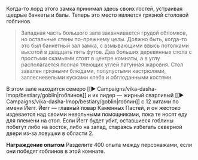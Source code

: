 Когда-то лорд этого замка принимал здесь своих гостей, устраивая щедрые банкеты и балы. Теперь это место является грязной столовой гоблинов.

> Западная часть большого зала заканчивается грудой обломков, но остальные стены по-прежнему целы. Должно быть, когда-то это был банкетный зал замка, с взмывающими ввысь потолками высотой в двадцать пять футов. Два больших деревянных стола с простыми скамьями стоят в центре комнаты, а в углу располагается полная тлеющих углей латунная жаровня. Стол завален грязными блюдами, полупустыми кастрюлями, заплесневелыми кусками хлеба и обглоданными костями.

В этом зале находится семеро [[▶️ Campaigns/vika-dasha-lmop/bestiary/goblin|гоблинов]] и их лидер — жирный сварливый [[▶️ Campaigns/vika-dasha-lmop/bestiary/goblin|гоблин]] с 12 хитами по имени Йегг. Йегг — главный повар Каменных Пастей, и он жестоко издевается над своими невольными помощниками, пока те носят еду для племени на стол. Если Йегг будет убит, оставшиеся гоблины побегут либо на восток, либо на запад, стараясь избегать северной двери из-за ловушки в области 2.

**Награждение опытом** 
Разделите 400 опыта между персонажами, если они победят гоблинов в этой комнате.